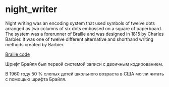 # night_writer

Night writing was an encoding system that used symbols of twelve dots arranged as two columns of six dots embossed on a square of paperboard. The system was a forerunner of Braille and was designed in 1815 by Charles Barbier. It was one of twelve different alternative and shorthand writing methods created by Barbier.

[Braille code](https://ibb.co/nfcH9w9)

Шрифт Брайля был первой системой записи с двоичным кодированием.

В 1960 году 50 % слепых детей школьного возраста в США могли читать с помощью шрифта Брайля.
